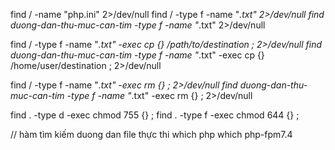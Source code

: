 find / -name "php.ini" 2>/dev/null
find / -type f -name "*.txt" 2>/dev/null
find duong-dan-thu-muc-can-tim -type f -name "*.txt" 2>/dev/null


find / -type f -name "*.txt" -exec cp {} /path/to/destination \; 2>/dev/null
find duong-dan-thu-muc-can-tim -type f -name "*.txt" -exec cp {} /home/user/destination \; 2>/dev/null

find / -type f -name "*.txt" -exec rm {} \; 2>/dev/null
find duong-dan-thu-muc-can-tim -type f -name "*.txt" -exec rm {} \; 2>/dev/null

find . -type d -exec chmod 755 {} \;
find . -type f -exec chmod 644 {} \;

// hàm tìm kiếm duong dan file thực thi
which php
which php-fpm7.4


